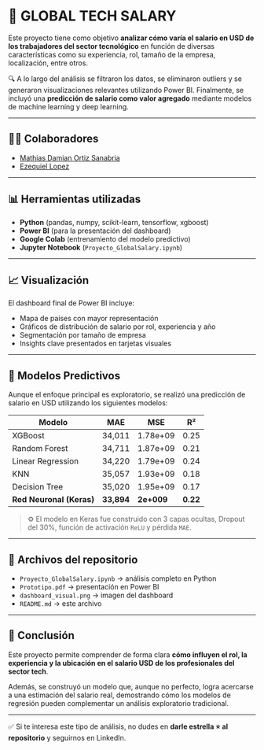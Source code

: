 # 💼 GLOBAL TECH SALARY

Este proyecto tiene como objetivo **analizar cómo varía el salario en USD de los trabajadores del sector tecnológico** en función de diversas características como su experiencia, rol, tamaño de la empresa, localización, entre otros.

🔍 A lo largo del análisis se filtraron los datos, se eliminaron outliers y se generaron visualizaciones relevantes utilizando Power BI. Finalmente, se incluyó una **predicción de salario como valor agregado** mediante modelos de machine learning y deep learning.

---

## 👨‍💻 Colaboradores

- [Mathias Damian Ortiz Sanabria](https://www.linkedin.com/in/mathiasortiz/)  
- [Ezequiel Lopez](https://www.linkedin.com/in/ezequiel-lopez-cp/)  

---

## 📊 Herramientas utilizadas

- **Python** (pandas, numpy, scikit-learn, tensorflow, xgboost)
- **Power BI** (para la presentación del dashboard)
- **Google Colab** (entrenamiento del modelo predictivo)
- **Jupyter Notebook** (`Proyecto_GlobalSalary.ipynb`)

---

## 📈 Visualización

El dashboard final de Power BI incluye:

- Mapa de países con mayor representación
- Gráficos de distribución de salario por rol, experiencia y año
- Segmentación por tamaño de empresa
- Insights clave presentados en tarjetas visuales

---

## 🧠 Modelos Predictivos

Aunque el enfoque principal es exploratorio, se realizó una predicción de salario en USD utilizando los siguientes modelos:

| Modelo              | MAE     | MSE         | R²     |
|---------------------|---------|-------------|--------|
| XGBoost             | 34,011  | 1.78e+09    | 0.25   |
| Random Forest       | 34,711  | 1.87e+09    | 0.21   |
| Linear Regression   | 34,220  | 1.79e+09    | 0.24   |
| KNN                 | 35,057  | 1.93e+09    | 0.18   |
| Decision Tree       | 35,020  | 1.95e+09    | 0.17   |
| **Red Neuronal (Keras)** | **33,894**  | **2e+009**         | **0.22**  |

> ⚙️ El modelo en Keras fue construido con 3 capas ocultas, Dropout del 30%, función de activación `ReLU` y pérdida `MAE`.


---

## 📁 Archivos del repositorio

- `Proyecto_GlobalSalary.ipynb` → análisis completo en Python
- `Prototipo.pdf` → presentación en Power BI
- `dashboard_visual.png` → imagen del dashboard
- `README.md` → este archivo

---

## 🧠 Conclusión

Este proyecto permite comprender de forma clara **cómo influyen el rol, la experiencia y la ubicación en el salario USD de los profesionales del sector tech**. 

Además, se construyó un modelo que, aunque no perfecto, logra acercarse a una estimación del salario real, demostrando cómo los modelos de regresión pueden complementar un análisis exploratorio tradicional.

---

✅ Si te interesa este tipo de análisis, no dudes en **darle estrella ⭐ al repositorio** y seguirnos en LinkedIn.
